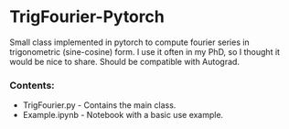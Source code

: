 # TrigFourier-Pytorch

Small class implemented in pytorch to compute fourier series in trigonometric (sine-cosine) form. I use it often in my PhD, so I thought it would be nice to share. Should be compatible with Autograd.


### Contents:

  * TrigFourier.py  - Contains the main class.
  * Example.ipynb - Notebook with a basic use example.
